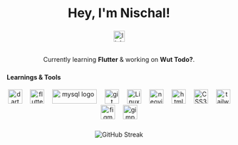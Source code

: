 <h1 align="center">Hey, I'm Nischal!</h1>

###

<div align="center">
  <a href="https://linkedin.com/in/therealhex/">
  <img src="https://img.shields.io/static/v1?message=LinkedIn&logo=linkedin&label=&color=0077B5&logoColor=white&labelColor=&style=for-the-badge" height="25" alt="linkedin logo"  />
  </a><br><br>
  <p> Currently learning <b>Flutter</b> & working on <b>Wut Todo?</b>.</p>
</div>

###


###

#### Learnings & Tools
<div align="center">
  <img src="https://img.shields.io/badge/Dart-0175C2?style=for-the-badge&logo=dart&logoColor=white" height="32" alt="dart logo"  />
  <img width="10" />
  <img src="https://img.shields.io/badge/Flutter-02569B?style=for-the-badge&logo=flutter&logoColor=white" height="32" alt="flutter logo"  />
  <img width="10" />
  <img src="https://img.shields.io/badge/MySQL-00000F?style=for-the-badge&logo=mysql&logoColor=white" height="32" width="100" alt="mysql logo"  />
  <img width="10" />
  <img src="https://img.shields.io/badge/GIT-E44C30?style=for-the-badge&logo=git&logoColor=white" height="32" alt="git logo"  />
  <img width="10" />
  <img src="https://img.shields.io/badge/Linux-FCC624?style=for-the-badge&logo=linux&logoColor=black" height="32" alt="Linux logo"  />
  <img width="10" />
  <img src="https://img.shields.io/badge/NeoVim-%2357A143.svg?&style=for-the-badge&logo=neovim&logoColor=white" height="32" alt="neovim logo"  />
  <img width="10" />
  <img src="https://img.shields.io/badge/HTML5-E34F26?style=for-the-badge&logo=html5&logoColor=white" height="32" alt="html5 logo"  />
  <img width="10" />
  <img src="https://img.shields.io/badge/CSS3-1572B6?style=for-the-badge&logo=css3&logoColor=white" height="32" alt="CSS3 logo"  />
  <img width="10" />
  <img src="https://img.shields.io/badge/Tailwind_CSS-38B2AC?style=for-the-badge&logo=tailwind-css&logoColor=white" height="32" alt="tailwindcss logo"  />
  <img width="10" />
  <img src="https://img.shields.io/badge/Figma-F24E1E?style=for-the-badge&logo=figma&logoColor=white" height="32" alt="figma logo"  />
  <img width="10" />
  <img src="https://img.shields.io/badge/gimp-5C5543?style=for-the-badge&logo=gimp&logoColor=white" height="32" alt="gimp logo"  />
  <img width="10" />
</div>

###

<div align="center">
<img src="https://streak-stats.demolab.com?user=therealhex&&hide_border=true&date_format=j%20M%5B%20Y%5D&card_width=550&stroke=979797AE&dates=FFFFFF&ring=EBEBEB&background=0D1117&sideLabels=D9D9D9&fire=EB9A07&sideNums=8AB6EB&currStreakLabel=EBEBEB&currStreakNum=EBEBEB&excludeDaysLabel=FFFFFF&border=0D1117" alt="GitHub Streak" />
</div>
